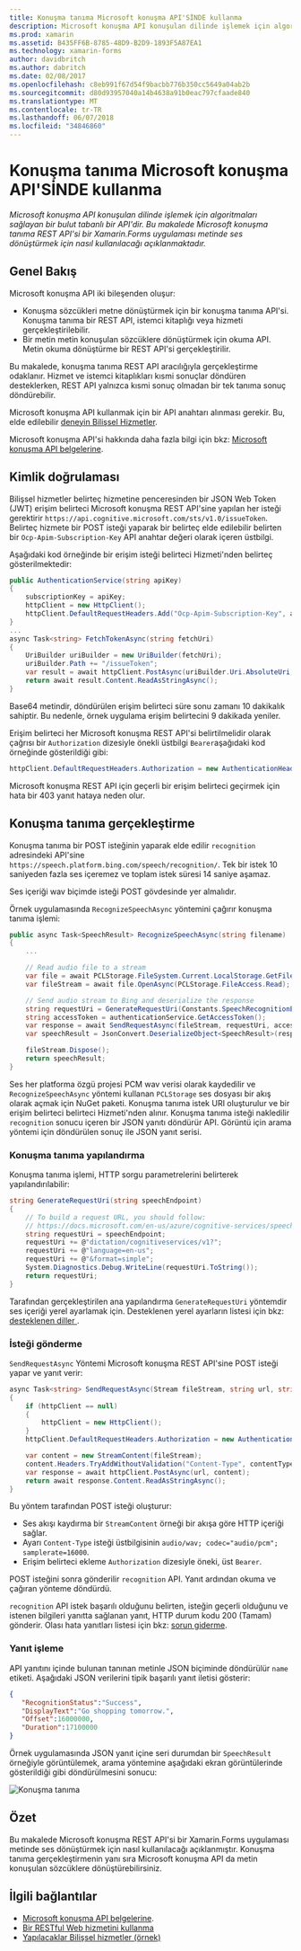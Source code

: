 ```yaml
---
title: Konuşma tanıma Microsoft konuşma API'SİNDE kullanma
description: Microsoft konuşma API konuşulan dilinde işlemek için algoritmaları sağlayan bir bulut tabanlı bir API'dir. Bu makalede Microsoft konuşma tanıma REST API'si bir Xamarin.Forms uygulaması metinde ses dönüştürmek için nasıl kullanılacağı açıklanmaktadır.
ms.prod: xamarin
ms.assetid: B435FF6B-8785-48D9-B2D9-1893F5A87EA1
ms.technology: xamarin-forms
author: davidbritch
ms.author: dabritch
ms.date: 02/08/2017
ms.openlocfilehash: c8eb991f67d54f9bacbb776b350cc5649a04ab2b
ms.sourcegitcommit: d80d93957040a14b4638a91b0eac797cfaade840
ms.translationtype: MT
ms.contentlocale: tr-TR
ms.lasthandoff: 06/07/2018
ms.locfileid: "34846860"
---
```

# <a name="speech-recognition-using-the-microsoft-speech-api"></a>Konuşma tanıma Microsoft konuşma API'SİNDE kullanma

_Microsoft konuşma API konuşulan dilinde işlemek için algoritmaları sağlayan bir bulut tabanlı bir API'dir. Bu makalede Microsoft konuşma tanıma REST API'si bir Xamarin.Forms uygulaması metinde ses dönüştürmek için nasıl kullanılacağı açıklanmaktadır._

## <a name="overview"></a>Genel Bakış

Microsoft konuşma API iki bileşenden oluşur:

- Konuşma sözcükleri metne dönüştürmek için bir konuşma tanıma API'si. Konuşma tanıma bir REST API, istemci kitaplığı veya hizmeti gerçekleştirilebilir.
- Bir metin metin konuşulan sözcüklere dönüştürmek için okuma API. Metin okuma dönüştürme bir REST API'si gerçekleştirilir.

Bu makalede, konuşma tanıma REST API aracılığıyla gerçekleştirme odaklanır. Hizmet ve istemci kitaplıkları kısmi sonuçlar döndüren desteklerken, REST API yalnızca kısmi sonuç olmadan bir tek tanıma sonuç döndürebilir.

Microsoft konuşma API kullanmak için bir API anahtarı alınması gerekir. Bu, elde edilebilir [deneyin Bilişsel Hizmetler](https://azure.microsoft.com/try/cognitive-services/).

Microsoft konuşma API'si hakkında daha fazla bilgi için bkz: [Microsoft konuşma API belgelerine](/azure/cognitive-services/speech/home/).

## <a name="authentication"></a>Kimlik doğrulaması

Bilişsel hizmetler belirteç hizmetine penceresinden bir JSON Web Token (JWT) erişim belirteci Microsoft konuşma REST API'sine yapılan her isteği gerektirir `https://api.cognitive.microsoft.com/sts/v1.0/issueToken`. Belirteç hizmete bir POST isteği yaparak bir belirteç elde edilebilir belirten bir `Ocp-Apim-Subscription-Key` API anahtar değeri olarak içeren üstbilgi.

Aşağıdaki kod örneğinde bir erişim isteği belirteci Hizmeti'nden belirteç gösterilmektedir:

```csharp
public AuthenticationService(string apiKey)
{
    subscriptionKey = apiKey;
    httpClient = new HttpClient();
    httpClient.DefaultRequestHeaders.Add("Ocp-Apim-Subscription-Key", apiKey);
}
...
async Task<string> FetchTokenAsync(string fetchUri)
{
    UriBuilder uriBuilder = new UriBuilder(fetchUri);
    uriBuilder.Path += "/issueToken";
    var result = await httpClient.PostAsync(uriBuilder.Uri.AbsoluteUri, null);
    return await result.Content.ReadAsStringAsync();
}
```

Base64 metindir, döndürülen erişim belirteci süre sonu zamanı 10 dakikalık sahiptir. Bu nedenle, örnek uygulama erişim belirtecini 9 dakikada yeniler.

Erişim belirteci her Microsoft konuşma REST API'si belirtilmelidir olarak çağrısı bir `Authorization` dizesiyle önekli üstbilgi `Bearer`aşağıdaki kod örneğinde gösterildiği gibi:

```csharp
httpClient.DefaultRequestHeaders.Authorization = new AuthenticationHeaderValue("Bearer", bearerToken);
```

Microsoft konuşma REST API için geçerli bir erişim belirteci geçirmek için hata bir 403 yanıt hataya neden olur.

## <a name="performing-speech-recognition"></a>Konuşma tanıma gerçekleştirme

Konuşma tanıma bir POST isteğinin yaparak elde edilir `recognition` adresindeki API'sine `https://speech.platform.bing.com/speech/recognition/`. Tek bir istek 10 saniyeden fazla ses içeremez ve toplam istek süresi 14 saniye aşamaz.

Ses içeriği wav biçimde isteği POST gövdesinde yer almalıdır.

Örnek uygulamasında `RecognizeSpeechAsync` yöntemini çağırır konuşma tanıma işlemi:

```csharp
public async Task<SpeechResult> RecognizeSpeechAsync(string filename)
{
    ...

    // Read audio file to a stream
    var file = await PCLStorage.FileSystem.Current.LocalStorage.GetFileAsync(filename);
    var fileStream = await file.OpenAsync(PCLStorage.FileAccess.Read);

    // Send audio stream to Bing and deserialize the response
    string requestUri = GenerateRequestUri(Constants.SpeechRecognitionEndpoint);
    string accessToken = authenticationService.GetAccessToken();
    var response = await SendRequestAsync(fileStream, requestUri, accessToken, Constants.AudioContentType);
    var speechResult = JsonConvert.DeserializeObject<SpeechResult>(response);

    fileStream.Dispose();
    return speechResult;
}
```

Ses her platforma özgü projesi PCM wav verisi olarak kaydedilir ve `RecognizeSpeechAsync` yöntemi kullanan `PCLStorage` ses dosyası bir akış olarak açmak için NuGet paketi. Konuşma tanıma istek URI oluşturulur ve bir erişim belirteci belirteci Hizmeti'nden alınır. Konuşma tanıma isteği nakledilir `recognition` sonucu içeren bir JSON yanıtı döndürür API. Görüntü için arama yöntemi için döndürülen sonuç ile JSON yanıt serisi.

### <a name="configuring-speech-recognition"></a>Konuşma tanıma yapılandırma

Konuşma tanıma işlemi, HTTP sorgu parametrelerini belirterek yapılandırılabilir:

```csharp
string GenerateRequestUri(string speechEndpoint)
{
    // To build a request URL, you should follow:
    // https://docs.microsoft.com/en-us/azure/cognitive-services/speech/getstarted/getstartedrest
    string requestUri = speechEndpoint;
    requestUri += @"dictation/cognitiveservices/v1?";
    requestUri += @"language=en-us";
    requestUri += @"&format=simple";
    System.Diagnostics.Debug.WriteLine(requestUri.ToString());
    return requestUri;
}
```

Tarafından gerçekleştirilen ana yapılandırma `GenerateRequestUri` yöntemdir ses içeriği yerel ayarlamak için. Desteklenen yerel ayarların listesi için bkz: [desteklenen diller ](/azure/cognitive-services/speech/api-reference-rest/supportedlanguages/).

### <a name="sending-the-request"></a>İsteği gönderme

`SendRequestAsync` Yöntemi Microsoft konuşma REST API'sine POST isteği yapar ve yanıt verir:

```csharp
async Task<string> SendRequestAsync(Stream fileStream, string url, string bearerToken, string contentType)
{
    if (httpClient == null)
    {
        httpClient = new HttpClient();
    }
    httpClient.DefaultRequestHeaders.Authorization = new AuthenticationHeaderValue("Bearer", bearerToken);

    var content = new StreamContent(fileStream);
    content.Headers.TryAddWithoutValidation("Content-Type", contentType);
    var response = await httpClient.PostAsync(url, content);
    return await response.Content.ReadAsStringAsync();
}
```

Bu yöntem tarafından POST isteği oluşturur:

- Ses akışı kaydırma bir `StreamContent` örneği bir akışa göre HTTP içeriği sağlar.
- Ayarı `Content-Type` isteği üstbilgisinin `audio/wav; codec="audio/pcm"; samplerate=16000`.
- Erişim belirteci ekleme `Authorization` dizesiyle öneki, üst `Bearer`.

POST isteğini sonra gönderilir `recognition` API. Yanıt ardından okuma ve çağıran yönteme döndürdü.

`recognition` API istek başarılı olduğunu belirten, isteğin geçerli olduğunu ve istenen bilgileri yanıtta sağlanan yanıt, HTTP durum kodu 200 (Tamam) gönderir. Olası hata yanıtları listesi için bkz: [sorun giderme](/azure/cognitive-services/speech/troubleshooting).

### <a name="processing-the-response"></a>Yanıt işleme

API yanıtını içinde bulunan tanınan metinle JSON biçiminde döndürülür `name` etiketi. Aşağıdaki JSON verilerini tipik başarılı yanıt iletisi gösterir:

```json
{  
   "RecognitionStatus":"Success",
   "DisplayText":"Go shopping tomorrow.",
   "Offset":16000000,
   "Duration":17100000
}
```

Örnek uygulamasında JSON yanıt içine seri durumdan bir `SpeechResult` örneğiyle görüntülemek, arama yöntemine aşağıdaki ekran görüntülerinde gösterildiği gibi döndürülmesini sonucu:

![](speech-recognition-images/speech-recognition.png "Konuşma tanıma")

## <a name="summary"></a>Özet

Bu makalede Microsoft konuşma REST API'si bir Xamarin.Forms uygulaması metinde ses dönüştürmek için nasıl kullanılacağı açıklanmıştır. Konuşma tanıma gerçekleştirmenin yanı sıra Microsoft konuşma API da metin konuşulan sözcüklere dönüştürebilirsiniz.

## <a name="related-links"></a>İlgili bağlantılar

- [Microsoft konuşma API belgelerine](/azure/cognitive-services/speech/home/).
- [Bir RESTful Web hizmetini kullanma](~/xamarin-forms/data-cloud/consuming/rest.md)
- [Yapılacaklar Bilişsel hizmetler (örnek)](https://developer.xamarin.com/samples/xamarin-forms/WebServices/TodoCognitiveServices/)
